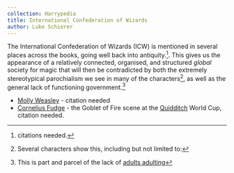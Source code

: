 ```yaml
---
collection: Harrypedia
title: International Confederation of Wizards
author: Luke Schierer
---
```


The International Confederation of Wizards (ICW) is mentioned in several places across the books, going well back into antiquity.[^241014-1]. This gives us the appearance of a relatively connected, organised, and structured *global* society for magic that will then be contradicted by both the extremely stereotypical parochialism we see in many of the characters[^241014-2], as well as the general lack of functioning government.[^241014-3]


[^241014-1]: citations needed.

[^241014-2]: Several characters show this, including but not limited to:
  * [Molly Weasley][Molly] - citation needed
  * [Cornelius Fudge][Fudge] - the Goblet of Fire scene at the [Quidditch] World Cup, citation needed.

[^241014-3]: This is part and parcel of the lack of [adults adulting](/harrypedia/people/adults/)

[Molly]: </harrypedia/people/prewett/molly/>

[Fudge]: </harrypedia/people/fudge/cornelius_oswald/>

[Quidditch]: </harrypedia/quidditch/>
